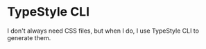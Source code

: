 # TypeStyle CLI

I don't always need CSS files, but when I do, I use TypeStyle CLI to generate them.